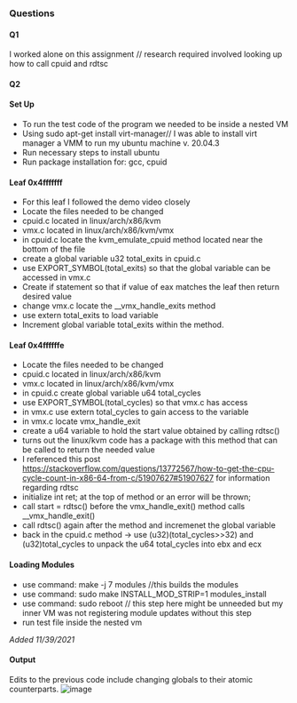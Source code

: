 ### Questions ####
#### Q1 ####
I worked alone on this assignment // research required involved looking up how to call cpuid and rdtsc 
#### Q2 ####
#### Set Up ####
* To run the test code of the program we needed to be inside a nested VM 
* Using sudo apt-get install virt-manager// I was able to install virt manager a VMM to run my ubuntu machine v. 20.04.3
* Run necessary steps to install ubuntu 
* Run package installation for: gcc, cpuid
#### Leaf 0x4fffffff ####
* For this leaf I followed the demo video closely 
* Locate the files needed to be changed 
*  cpuid.c located in linux/arch/x86/kvm
*  vmx.c located in linux/arch/x86/kvm/vmx 
*  in cpuid.c locate the kvm_emulate_cpuid method located near the bottom of the file 
*  create a global variable u32 total_exits in cpuid.c 
*  use EXPORT_SYMBOL(total_exits) so that the global variable can be accessed in vmx.c
*  Create if statement so that if value of eax matches the leaf then return desired value
*  change vmx.c locate the __vmx_handle_exits method
*  use extern total_exits to load variable
*  Increment global variable total_exits within the method. 
#### Leaf 0x4ffffffe ####
* Locate the files needed to be changed 
*  cpuid.c located in linux/arch/x86/kvm
*  vmx.c located in linux/arch/x86/kvm/vmx 
* in cpuid.c create global variable u64 total_cycles
* use EXPORT_SYMBOL(total_cycles) so that vmx.c has access
* in vmx.c use extern total_cycles to gain access to the variable
* in vmx.c locate vmx_handle_exit 
* create a u64 variable to hold the start value obtained by calling rdtsc()
* turns out the linux/kvm code has a package with this method that can be called to return the needed value 
* I referenced this post https://stackoverflow.com/questions/13772567/how-to-get-the-cpu-cycle-count-in-x86-64-from-c/51907627#51907627 for information regarding rdtsc 
* initialize int ret; at the top of method or an error will be thrown; 
* call start = rdtsc() before the vmx_handle_exit() method calls __vmx_handle_exit() 
* call rdtsc() again after the method and incremenet the global variable 
* back in the cpuid.c method -> use (u32)(total_cycles>>32) and (u32)total_cycles to unpack the u64 total_cycles into ebx and ecx  
#### Loading Modules ####
* use command: make -j 7 modules //this builds the modules
* use command: sudo make INSTALL_MOD_STRIP=1 modules_install 
* use command: sudo reboot // this step here might be unneeded but my inner VM was not registering module updates without this step 
* run test file inside the nested vm 


*Added 11/39/2021*
#### Output 
Edits to the previous code include changing globals to their atomic counterparts. 
![image](https://user-images.githubusercontent.com/11416306/143965414-1ddf8c65-ed50-4a06-9875-f412d597ba79.png)

